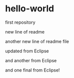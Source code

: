 # hello-world
first repository

new line of readme

another new line of readme file 

updated from Eclipse 

and another from Eclipse 

and one final from Eclipse!
